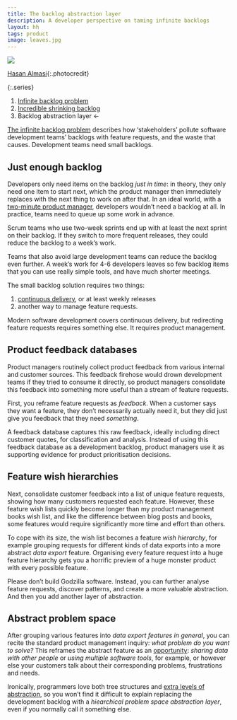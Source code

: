 ```yaml
---
title: The backlog abstraction layer
description: A developer perspective on taming infinite backlogs
layout: hh
tags: product
image: leaves.jpg
---
```


![](leaves.jpg)

[Hasan Almasi](https://unsplash.com/photos/SpCrTUG2nu8){:.photocredit}

{:.series}
1. [Infinite backlog problem](infinite-backlog)
2. [Incredible shrinking backlog](backlog-shrinkage)
3. Backlog abstraction layer ←

[The infinite backlog problem](infinite-backlog)
describes how ‘stakeholders’ pollute software development teams’ backlogs with feature requests, and the waste that causes.
Development teams need small backlogs.

## Just enough backlog

Developers only need items on the backlog _just in time_:
in theory, they only need one item to start next, which the product manager then immediately replaces with the next thing to work on after that.
In an ideal world, with a [two-minute product manager](two-minute-rule),
developers wouldn’t need a backlog at all.
In practice, teams need to queue up some work in advance.

Scrum teams who use two-week sprints end up with at least the next sprint on their backlog.
If they switch to more frequent releases, they could reduce the backlog to a week’s work.

Teams that also avoid large development teams can reduce the backlog even further.
A week’s work for 4-6 developers leaves so few backlog items that you can use really simple tools, and have much shorter meetings.

The small backlog solution requires two things:

1. [continuous delivery](https://en.wikipedia.org/wiki/Continuous_delivery), or at least weekly releases
2. another way to manage feature requests.

Modern software development covers continuous delivery, but redirecting feature requests requires something else.
It requires product management.

## Product feedback databases

Product managers routinely collect product feedback from various internal and customer sources.
This feedback firehose would drown development teams if they tried to consume it directly, so product managers consolidate this feedback into something more useful than a stream of feature requests.

First, you reframe feature requests as _feedback_.
When a customer says they want a feature, they don’t necessarily actually need it, but they did just give you feedback that they need _something_.

A feedback database captures this raw feedback, ideally including direct customer quotes, for classification and analysis.
Instead of using this feedback database as a development backlog, product managers use it as supporting evidence for product prioritisation decisions.

## Feature wish hierarchies

Next, consolidate customer feedback into a list of unique feature requests, showing how many customers requested each feature.
However, these feature wish lists quickly become longer than my product management books wish list, 
and like the difference between blog posts and books, some features would require significantly more time and effort than others.

To cope with its size, the wish list becomes a feature _wish hierarchy_, for example grouping requests for different kinds of data exports into a more abstract _data export_ feature.
Organising every feature request into a huge feature hierarchy gets you a horrific preview of a huge monster product with every possible feature.

Please don’t build Godzilla software.
Instead, you can further analyse feature requests, discover patterns, and create a more valuable abstraction.
And then you add another layer of abstraction.

## Abstract problem space

After grouping various features into _data export features in general_,
you can recite the standard product management inquiry: _what problem do you want to solve?_
This reframes the abstract feature as an [opportunity](product-documents#opportunity):
_sharing data with other people_ or _using multiple software tools_, for example,
or however else your customers talk about their corresponding problems, frustrations and needs.

Ironically, programmers love both tree structures and 
[extra levels of abstraction](https://en.wikipedia.org/wiki/Fundamental_theorem_of_software_engineering),
so you won’t find it difficult to explain replacing the development backlog with a _hiearchical problem space abstraction layer_,
even if you normally call it something else.
